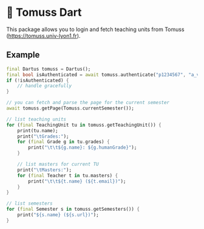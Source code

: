 # 🚧 Tomuss Dart
This package allows you to login and fetch teaching units from Tomuss (https://tomuss.univ-lyon1.fr).

## Example
```dart
final Dartus tomuss = Dartus();
final bool isAuthenticated = await tomuss.authenticate("p1234567", "a_valid_password");
if (!isAuthenticated) {
    // handle gracefully
}

// you can fetch and parse the page for the current semester
await tomuss.getPage(Tomuss.currentSemester());

// list teaching units
for (final TeachingUnit tu in tomuss.getTeachingUnit()) {
    print(tu.name);
    print("\tGrades:");
    for (final Grade g in tu.grades) {
        print("\t\t${g.name}: ${g.humanGrade}");
    }

    // list masters for current TU
    print("\tMasters:");
    for (final Teacher t in tu.masters) {
        print("\t\t${t.name} (${t.email})");
    }
}

// list semesters
for (final Semester s in tomuss.getSemesters()) {
    print("${s.name} (${s.url})");
}

```